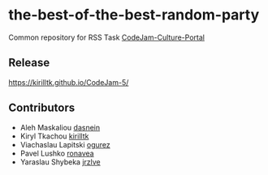 # the-best-of-the-best-random-party
Common repository for RSS Task 
[CodeJam-Culture-Portal](https://github.com/rolling-scopes-school/tasks/blob/2018-Q3/tasks/codejam-culture-portal.md)

## Release
https://kirilltk.github.io/CodeJam-5/

## Contributors
- Aleh Maskaliou	[dasnein](https://github.com/dasnein)
- Kiryl Tkachou	[kirilltk](https://github.com/kirilltk)
- Viachaslau Lapitski	[ogurez](https://github.com/ogurez)
- Pavel Lushko	[ronavea](https://github.com/ronavea)
- Yaraslau Shybeka	[jrzlve](https://github.com/jrzlve)